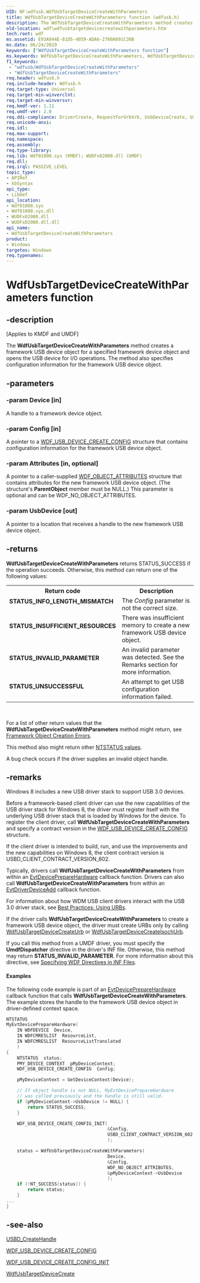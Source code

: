 ```yaml
---
UID: NF:wdfusb.WdfUsbTargetDeviceCreateWithParameters
title: WdfUsbTargetDeviceCreateWithParameters function (wdfusb.h)
description: The WdfUsbTargetDeviceCreateWithParameters method creates a framework USB device object for a specified framework device object and opens the USB device for I/O operations.
old-location: wdf\wdfusbtargetdevicecreatewithparameters.htm
tech.root: wdf
ms.assetid: E93A944E-81D5-4059-ADA6-2760A091C30B
ms.date: 06/24/2019
keywords: ["WdfUsbTargetDeviceCreateWithParameters function"]
ms.keywords: WdfUsbTargetDeviceCreateWithParameters, WdfUsbTargetDeviceCreateWithParameters method, kmdf.wdfusbtargetdevicecreatewithconfig, kmdf.wdfusbtargetdevicecreatewithparameters, wdf.wdfusbtargetdevicecreatewithparameters, wdfusb/WdfUsbTargetDeviceCreateWithParameters
f1_keywords:
 - "wdfusb/WdfUsbTargetDeviceCreateWithParameters"
 - "WdfUsbTargetDeviceCreateWithParameters"
req.header: wdfusb.h
req.include-header: Wdfusb.h
req.target-type: Universal
req.target-min-winverclnt: 
req.target-min-winversvr: 
req.kmdf-ver: 1.11
req.umdf-ver: 2.0
req.ddi-compliance: DriverCreate, RequestForUrbXrb, UsbDeviceCreate, UsbDeviceCreateFail, UsbDeviceCreateTarget
req.unicode-ansi: 
req.idl: 
req.max-support: 
req.namespace: 
req.assembly: 
req.type-library: 
req.lib: Wdf01000.sys (KMDF); WUDFx02000.dll (UMDF)
req.dll: 
req.irql: PASSIVE_LEVEL
topic_type:
- APIRef
- kbSyntax
api_type:
- LibDef
api_location:
- Wdf01000.sys
- Wdf01000.sys.dll
- WUDFx02000.dll
- WUDFx02000.dll.dll
api_name:
- WdfUsbTargetDeviceCreateWithParameters
product:
- Windows
targetos: Windows
req.typenames: 
---
```


# WdfUsbTargetDeviceCreateWithParameters function


## -description


<p class="CCE_Message">[Applies to KMDF and UMDF]</p>


   
  The <b>WdfUsbTargetDeviceCreateWithParameters</b>  method creates a framework USB device object for a specified framework device object and opens the USB device for I/O operations.
The method also specifies configuration information for the framework USB device object.


## -parameters




### -param Device [in]

A handle to a framework device object.


### -param Config [in]

A pointer to a <a href="https://docs.microsoft.com/windows-hardware/drivers/ddi/wdfusb/ns-wdfusb-_wdf_usb_device_create_config">WDF_USB_DEVICE_CREATE_CONFIG</a> structure that contains configuration information for the framework USB device object.


### -param Attributes [in, optional]

A pointer to a caller-supplied <a href="https://docs.microsoft.com/windows-hardware/drivers/ddi/wdfobject/ns-wdfobject-_wdf_object_attributes">WDF_OBJECT_ATTRIBUTES</a> structure that contains attributes for the new framework USB device object. (The structure's <b>ParentObject</b> member must be NULL.) This parameter is optional and can be WDF_NO_OBJECT_ATTRIBUTES.


### -param UsbDevice [out]

A pointer to a location that receives a handle to the new framework USB device object.


## -returns



<b>WdfUsbTargetDeviceCreateWithParameters</b> returns STATUS_SUCCESS if the operation succeeds. Otherwise, this method can return one of the following values:

<table>
<tr>
<th>Return code</th>
<th>Description</th>
</tr>
<tr>
<td width="40%">
<dl>
<dt><b>STATUS_INFO_LENGTH_MISMATCH</b></dt>
</dl>
</td>
<td width="60%">
The <i>Config</i> parameter is not the correct size.

</td>
</tr>
<tr>
<td width="40%">
<dl>
<dt><b>STATUS_INSUFFICIENT_RESOURCES</b></dt>
</dl>
</td>
<td width="60%">
There was insufficient memory to create a new framework USB device object.

</td>
</tr>
<tr>
<td width="40%">
<dl>
<dt><b>STATUS_INVALID_PARAMETER</b></dt>
</dl>
</td>
<td width="60%">
An invalid parameter was detected.  See the Remarks section for more information.

</td>
</tr>
<tr>
<td width="40%">
<dl>
<dt><b>STATUS_UNSUCCESSFUL</b></dt>
</dl>
</td>
<td width="60%">
An attempt to get USB configuration information failed.

</td>
</tr>
</table>
 

For a list of other return values that the <b>WdfUsbTargetDeviceCreateWithParameters</b> method might return, see <a href="https://docs.microsoft.com/windows-hardware/drivers/wdf/framework-object-creation-errors">Framework Object Creation Errors</a>.

This method also might return other <a href="https://docs.microsoft.com/windows-hardware/drivers/kernel/ntstatus-values">NTSTATUS values</a>.

A bug check occurs if the driver supplies an invalid object handle.






## -remarks



Windows 8 includes a new USB driver stack to support USB 3.0 devices.

Before a framework-based client driver can use the new capabilities of the USB driver stack for Windows 8, the driver must register itself with the underlying USB driver stack that is loaded by Windows for the device. To register the client driver, call <b>WdfUsbTargetDeviceCreateWithParameters</b> and specify a contract version in the <a href="https://docs.microsoft.com/windows-hardware/drivers/ddi/wdfusb/ns-wdfusb-_wdf_usb_device_create_config">WDF_USB_DEVICE_CREATE_CONFIG</a> structure.

 If the client driver is intended to build, run, and use the improvements and the new capabilities on Windows 8, the client contract version is USBD_CLIENT_CONTRACT_VERSION_602.

Typically, drivers call <b>WdfUsbTargetDeviceCreateWithParameters</b> from within an <a href="https://docs.microsoft.com/windows-hardware/drivers/ddi/wdfdevice/nc-wdfdevice-evt_wdf_device_prepare_hardware">EvtDevicePrepareHardware</a> callback function. Drivers can also call <b>WdfUsbTargetDeviceCreateWithParameters</b> from within an <a href="https://docs.microsoft.com/windows-hardware/drivers/ddi/wdfdriver/nc-wdfdriver-evt_wdf_driver_device_add">EvtDriverDeviceAdd</a> callback function.

For information about how WDM USB client drivers interact with the USB 3.0 driver stack, see  <a href="https://docs.microsoft.com/windows-hardware/drivers/usbcon/usb-client-driver-contract-in-windows-8">Best Practices: Using URBs</a>.

If the driver calls <b>WdfUsbTargetDeviceCreateWithParameters</b> to create a framework USB device object, the driver must create URBs only by calling <a href="https://docs.microsoft.com/windows-hardware/drivers/ddi/wdfusb/nf-wdfusb-wdfusbtargetdevicecreateurb">WdfUsbTargetDeviceCreateUrb</a> or <a href="https://docs.microsoft.com/windows-hardware/drivers/ddi/wdfusb/nf-wdfusb-wdfusbtargetdevicecreateisochurb">WdfUsbTargetDeviceCreateIsochUrb</a>.

If you call this method from a UMDF driver, you must specify the <b>UmdfDispatcher</b> directive in the driver's INF file.  Otherwise, this method may return <b>STATUS_INVALID_PARAMETER</b>.   For more information about this directive, see <a href="https://docs.microsoft.com/windows-hardware/drivers/wdf/specifying-wdf-directives-in-inf-files">Specifying WDF Directives in INF Files</a>.


#### Examples

The following code example is part of an <a href="https://docs.microsoft.com/windows-hardware/drivers/ddi/wdfdevice/nc-wdfdevice-evt_wdf_device_prepare_hardware">EvtDevicePrepareHardware</a> callback function that calls <b>WdfUsbTargetDeviceCreateWithParameters</b>. The example stores the handle to the framework USB device object in driver-defined context space. 

```cpp
NTSTATUS
MyEvtDevicePrepareHardware(
    IN WDFDEVICE  Device,
    IN WDFCMRESLIST  ResourceList,
    IN WDFCMRESLIST  ResourceListTranslated
    )
{
    NTSTATUS  status;
    PMY_DEVICE_CONTEXT  pMyDeviceContext;
    WDF_USB_DEVICE_CREATE_CONFIG  Config;

    pMyDeviceContext = GetDeviceContext(Device);

    // If object handle is not NULL, MyEvtDevicePrepareHardware
    // was called previously and the handle is still valid.
    if (pMyDeviceContext->UsbDevice != NULL) {
        return STATUS_SUCCESS;
    }

    WDF_USB_DEVICE_CREATE_CONFIG_INIT(
                                      &Config,
                                      USBD_CLIENT_CONTRACT_VERSION_602
                                      );

    status = WdfUsbTargetDeviceCreateWithParameters(
                                      Device,
                                      &Config,
                                      WDF_NO_OBJECT_ATTRIBUTES,
                                      &pMyDeviceContext->UsbDevice
                                      );
    if (!NT_SUCCESS(status)) {
        return status;
    }
...
}
```



## -see-also




<a href="https://docs.microsoft.com/windows-hardware/drivers/ddi/usbdlib/nf-usbdlib-usbd_createhandle">USBD_CreateHandle</a>



<a href="https://docs.microsoft.com/windows-hardware/drivers/ddi/wdfusb/ns-wdfusb-_wdf_usb_device_create_config">WDF_USB_DEVICE_CREATE_CONFIG</a>



<a href="https://docs.microsoft.com/windows-hardware/drivers/ddi/wdfusb/nf-wdfusb-wdf_usb_device_create_config_init">WDF_USB_DEVICE_CREATE_CONFIG_INIT</a>



<a href="https://docs.microsoft.com/windows-hardware/drivers/ddi/wdfusb/nf-wdfusb-wdfusbtargetdevicecreate">WdfUsbTargetDeviceCreate</a>
 

 


